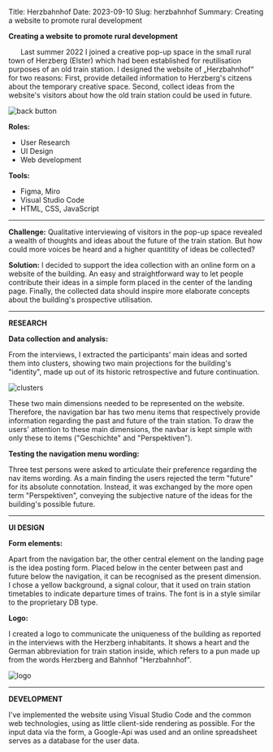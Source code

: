 Title: Herzbahnhof
Date: 2023-09-10
Slug: herzbahnhof
Summary: Creating a website to promote rural development 

**Creating a website to promote rural development** 

&nbsp;&nbsp;&nbsp;&nbsp;&nbsp;&nbsp;Last summer 2022 I joined a creative pop-up space in the small rural town of Herzberg (Elster) which had been established for reutilisation purposes of an old train station. I designed the website of „Herzbahnhof“ for two reasons:
First, provide detailed information to Herzberg's citzens about the temporary creative space.
Second, collect ideas from the website's visitors about how the old train station could be used in future.

![back button](/images/herzbahnhof3.png "image of Herzbahnhof landing page")

**Roles:**

+ User Research 
+ UI Design
+ Web development

**Tools:**

+ Figma, Miro
+ Visual Studio Code
+ HTML, CSS, JavaScript

-----------

**Challenge:**
Qualitative interviewing of visitors in the pop-up space revealed a wealth of thoughts and ideas about the future of the train station. But how could more voices be heard and a higher quantitity of ideas be collected? 

**Solution:**
I decided to support the idea collection with an online form on a website of the building. An easy and straightforward way to let people contribute their ideas in a simple form placed in the center of the landing page. Finally, the collected data should inspire more elaborate concepts about the building's prospective utilisation.

----

**RESEARCH**

**Data collection and analysis:**

From the interviews, I extracted the participants' main ideas and sorted them into clusters, showing two main projections for the building's "identity", made up out of its historic retrospective and future continuation. 

![clusters](/images/miro1.png "idea clusters past future")

These two main dimensions needed to be represented on the website. Therefore, the navigation bar has two menu items that respectively provide information regarding the past and future of the train station. To draw the users' attention to these main dimensions, the navbar is kept simple with only these to items ("Geschichte" and "Perspektiven"). 

**Testing the navigation menu wording:**

Three test persons were asked to articulate their preference regarding the nav items wording. As a main finding the users rejected the term "future" for its absolute connotation. Instead, it was exchanged by the more open term "Perspektiven", conveying the subjective nature of the ideas for the building's possible future.

----

**UI DESIGN**

**Form elements:**

Apart from the navigation bar, the other central element on the landing page is the idea posting form. Placed below in the center between past and future below the navigation, it can be recognised as the present dimension. I chose a yellow background, a signal colour, that it used on train station timetables to indicate departure times of trains. The font is in a style similar to the proprietary DB type. 

**Logo:**

I created a logo to communicate the uniqueness of the building as reported in the interviews with the Herzberg inhabitants. It shows a heart and the German abbreviation for train station inside, which refers to a pun made up from the words Herzberg and Bahnhof "Herzbahnhof". 

![logo](/images/logo.png "herzbhf logo")

----

**DEVELOPMENT**

I've implemented the website using Visual Studio Code and the common web technologies, using as little client-side rendering as possible. For the input data via the form, a Google-Api was used and an online spreadsheet serves as a database for the user data.
